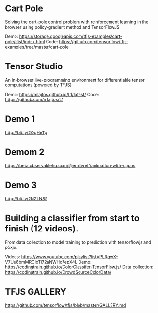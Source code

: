 # Cart Pole

Solving the cart-pole control problem with reinforcement learning in the browser using policy-gradient method and TensorFlowJS

Demo: https://storage.googleapis.com/tfjs-examples/cart-pole/dist/index.html
Code: https://github.com/tensorflow/tfjs-examples/tree/master/cart-pole

# Tensor Studio

An in-browser live-programming environment for differentiable tensor computations (powered by TFJS) 

Demo: https://mlajtos.github.io/L1/latest/ 
Code: https://github.com/mlajtos/L1

# Demo 1

http://bit.ly/2OgHeTp

# Demom 2

https://beta.observablehq.com/@emilyreif/animation-with-cppns

# Demo 3 

http://bit.ly/2NZLNS5

# Building a classifier from start to finish (12 videos). 

From data collection to model training to prediction with tensorflowjs and p5xjs.

Videos: https://www.youtube.com/playlist?list=PLRqwX-V7Uu6bmMRCIoTi72aNWHo7epX4L 
Demo: https://codingtrain.github.io/ColorClassifer-TensorFlow.js/
Data collection: https://codingtrain.github.io/CrowdSourceColorData/

# TFJS GALLERY

https://github.com/tensorflow/tfjs/blob/master/GALLERY.md